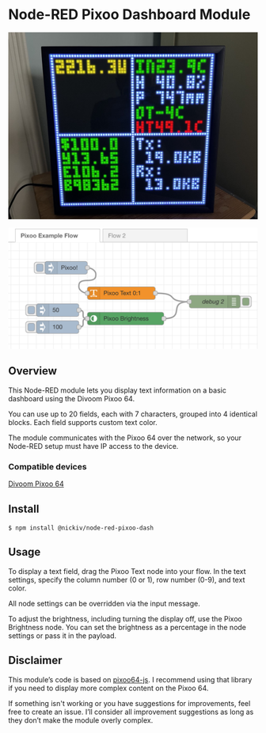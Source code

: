 # Node-RED Pixoo Dashboard Module

![image of Divoom Pixoo 64 Dashboard](./examples/pixoo-dashboard.jpeg)

![image of example flow](./examples/example-flow.png)

## Overview

This Node-RED module lets you display text information on a basic dashboard using the Divoom Pixoo 64.

You can use up to 20 fields, each with 7 characters, grouped into 4 identical blocks. Each field supports custom text color.

The module communicates with the Pixoo 64 over the network, so your Node-RED setup must have IP access to the device.

### Compatible devices

[Divoom Pixoo 64](https://divoom.com/products/pixoo-64)

## Install

```
$ npm install @nickiv/node-red-pixoo-dash
```

## Usage

To display a text field, drag the Pixoo Text node into your flow. In the text settings, specify the column number (0 or 1), row number (0-9), and text color.

All node settings can be overridden via the input message.

To adjust the brightness, including turning the display off, use the Pixoo Brightness node. You can set the brightness as a percentage in the node settings or pass it in the payload.

## Disclaimer

This module’s code is based on [pixoo64-js](https://github.com/Byteschmiede/pixoo64-js). I recommend using that library if you need to display more complex content on the Pixoo 64.

If something isn't working or you have suggestions for improvements, feel free to create an issue. I’ll consider all improvement suggestions as long as they don’t make the module overly complex.